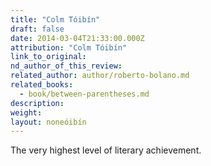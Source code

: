 ```yaml
---
title: "Colm Tóibín"
draft: false
date: 2014-03-04T21:33:00.000Z
attribution: "Colm Tóibín"
link_to_original:
nd_author_of_this_review:
related_author: author/roberto-bolano.md
related_books:
  - book/between-parentheses.md
description:
weight:
layout: noneóibín
---
```

The very highest level of literary achievement.

